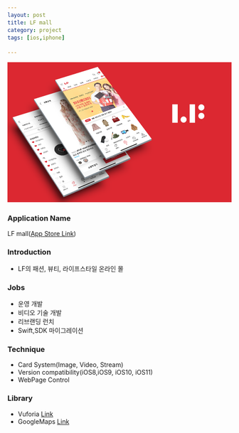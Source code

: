 ```yaml
---
layout: post
title: LF mall
category: project
tags: [ios,iphone]

---
```

![LF mall](/images/project/lfmall_01.png)

### Application Name

LF mall([App Store Link](https://itunes.apple.com/kr/app/id705758824?mt=8))


### Introduction

* LF의 패션, 뷰티, 라이프스타일 온라인 몰



### Jobs

* 운영 개발
* 비디오 기술 개발
* 리브랜딩 런치
* Swift,SDK 마이그레이션


### Technique

* Card System(Image, Video, Stream)
* Version compatibility(iOS8,iOS9, iOS10, iOS11)
* WebPage Control

### Library
* Vuforia [Link](https://www.vuforia.com)
* GoogleMaps [Link](https://batch.com)

